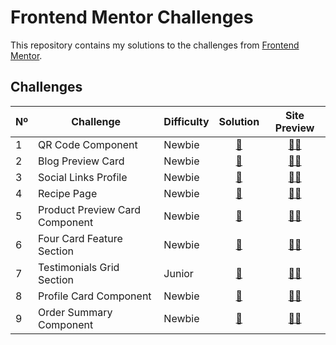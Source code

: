 # Frontend Mentor Challenges

This repository contains my solutions to the challenges from [Frontend Mentor](https://www.frontendmentor.io/).

## Challenges

<table>
    <thead>
        <tr>
            <th>Nº</th>
            <th>Challenge</th>
            <th>Difficulty</th>
            <th>Solution</th>
            <th>Site Preview</th>
        </tr>
    </thead>
    <tbody>
        <tr>
            <td>1</td>
            <td>QR Code Component</td>
            <td>Newbie</td>
            <td align="center"><a href="./qr-code-component">📝</a></td>
            <td align="center"><a href="https://qr-code-component-iota-blue.vercel.app//">👨‍💻</a></td>
        </tr>
        <tr>
            <td>2</td>
            <td>Blog Preview Card</td>
            <td>Newbie</td>
            <td align="center"><a href="./blog-preview-card">📝</a></td>
            <td align="center"><a href="https://frontendmentor-rust-ten.vercel.app/">👨‍💻</a></td>
        </tr>
        <tr>
            <td>3</td>
            <td>Social Links Profile</td>
            <td>Newbie</td>
            <td align="center"><a href="./social-links-profile/">📝</a></td>
            <td align="center"><a href="https://social-link-profile-neon.vercel.app/">👨‍💻</a></td>
        </tr>
        <tr>
            <td>4</td>
            <td>Recipe Page</td>
            <td>Newbie</td>
            <td align="center"><a href="./recipe-page-main/">📝</a></td>
            <td align="center"><a href="https://recipe-page-pi-one.vercel.app/">👨‍💻</a></td>
        </tr>
        <tr>
            <td>5</td>
            <td>Product Preview Card Component</td>
            <td>Newbie</td>
            <td align="center"><a href="./product-preview-card-component/">📝</a></td>
            <td align="center"><a href="https://product-preview-card-4ebhgxnrr-juan-trujillos-projects.vercel.app/">👨‍💻</a></td>
        </tr>
        <tr>
            <td>6</td>
            <td>Four Card Feature Section</td>
            <td>Newbie</td>
            <td align="center"><a href="./four-card-feature-section-master/">📝</a></td>
            <td align="center"><a href="https://four-card-feature-roan.vercel.app/">👨‍💻</a></td>
        </tr>
        <tr>
            <td>7</td>
            <td>Testimonials Grid Section</td>
            <td>Junior</td>
            <td align="center"><a href="./testimonials-grid-section/">📝</a></td>
            <td align="center"><a href="https://testimonials-grid-section-ashy-kappa.vercel.app/">👨‍💻</a></td>
        </tr>
        <tr>
            <td>8</td>
            <td>Profile Card Component</td>
            <td>Newbie</td>
            <td align="center"><a href="./profile-card-component/">📝</a></td>
            <td align="center"><a href="https://profile-card-component-coral-sigma.vercel.app/">👨‍💻</a></td>
        </tr>
        <tr>
            <td>9</td>
            <td>Order Summary Component</td>
            <td>Newbie</td>
            <td align="center"><a href="./order-summary-component/">📝</a></td>
            <td align="center"><a href="https://order-summary-component-two-mauve.vercel.app/">👨‍💻</a></td>
        </tr>
</table>